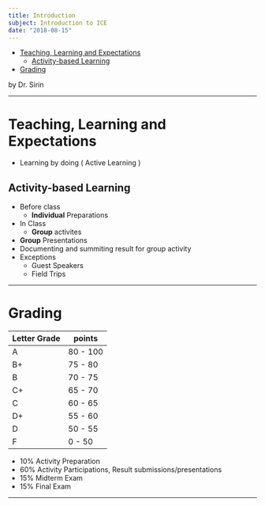 ```yaml
---
title: Introduction
subject: Introduction to ICE
date: "2018-08-15"
---
```


- [Teaching, Learning and Expectations](#teaching-learning-and-expectations)
  - [Activity-based Learning](#activity-based-learning)
- [Grading](#grading)

by Dr. Sirin

---

# Teaching, Learning and Expectations

- Learning by doing ( Active Learning )

## Activity-based Learning

- Before class
  - **Individual** Preparations
- In Class
  - **Group** activites
- **Group** Presentations
- Documenting and summiting result for group activity
- Exceptions
  - Guest Speakers
  - Field Trips

---

# Grading

| Letter Grade | points   |
| ------------ | -------- |
| A            | 80 - 100 |
| B+           | 75 - 80  |
| B            | 70 - 75  |
| C+           | 65 - 70  |
| C            | 60 - 65  |
| D+           | 55 - 60  |
| D            | 50 - 55  |
| F            | 0 - 50   |

- 10% Activity Preparation
- 60% Activity Participations, Result submissions/presentations
- 15% Midterm Exam
- 15% Final Exam

---